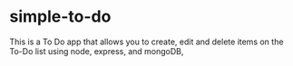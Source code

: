 # simple-to-do
This is a To Do app that allows you to create, edit and delete items on the To-Do list using node, express, and mongoDB,
